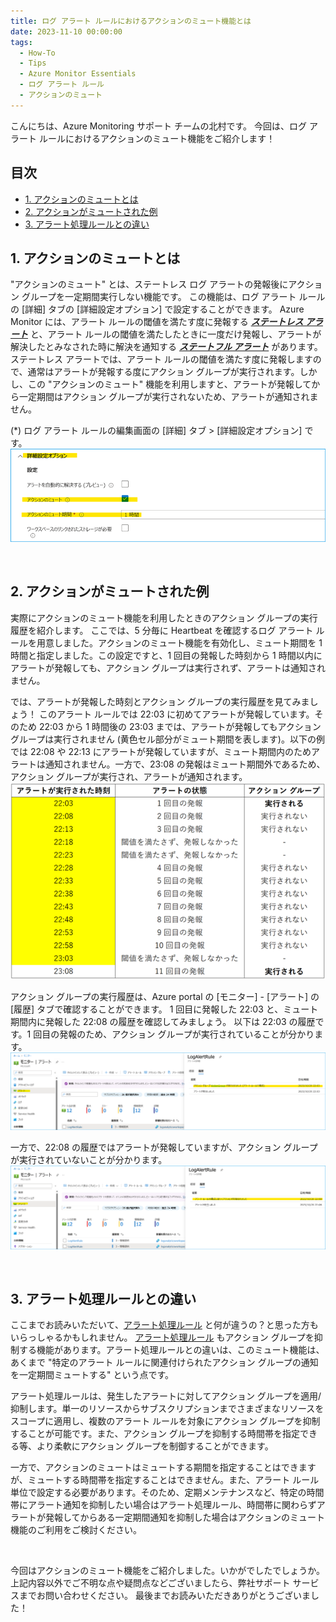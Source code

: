 ```yaml
---
title: ログ アラート ルールにおけるアクションのミュート機能とは
date: 2023-11-10 00:00:00
tags:
  - How-To
  - Tips
  - Azure Monitor Essentials
  - ログ アラート ルール
  - アクションのミュート
---
```


こんにちは、Azure Monitoring サポート チームの北村です。
今回は、ログ アラート ルールにおけるアクションのミュート機能をご紹介します！

<!-- more -->
## 目次
- [1. アクションのミュートとは](#1-アクションのミュートとは)
- [2. アクションがミュートされた例](#2-アクションがミュートされた例)
- [3. アラート処理ルールとの違い](#3-アラート処理ルールとの違い)


## 1. アクションのミュートとは
"アクションのミュート" とは、ステートレス ログ アラートの発報後にアクション グループを一定期間実行しない機能です。
この機能は、ログ アラート ルールの [詳細] タブの [詳細設定オプション] で設定することができます。
Azure Monitor には、アラート ルールの閾値を満たす度に発報する [***ステートレス アラート***](https://learn.microsoft.com/ja-jp/azure/azure-monitor/alerts/alerts-overview#stateless-alerts) と、アラート ルールの閾値を満たしたときに一度だけ発報し、アラートが解決したとみなされた時に解決を通知する [***ステートフル アラート***](https://learn.microsoft.com/ja-jp/azure/azure-monitor/alerts/alerts-overview#stateful-alerts) があります。ステートレス アラートでは、アラート ルールの閾値を満たす度に発報しますので、通常はアラートが発報する度にアクション グループが実行されます。しかし、この "アクションのミュート" 機能を利用しますと、アラートが発報してから一定期間はアクション グループが実行されないため、アラートが通知されません。

(*) ログ アラート ルールの編集画面の [詳細] タブ > [詳細設定オプション] です。
![](./HowToAlertMuteAction/image01.png)

<br>


## 2. アクションがミュートされた例
実際にアクションのミュート機能を利用したときのアクション グループの実行履歴を紹介します。
ここでは、5 分毎に Heartbeat を確認するログ アラート ルールを用意しました。アクションのミュート機能を有効化し、ミュート期間を 1 時間と指定しました。この設定ですと、1 回目の発報した時刻から 1 時間以内にアラートが発報しても、アクション グループは実行されず、アラートは通知されません。

では、アラートが発報した時刻とアクション グループの実行履歴を見てみましょう！
このアラート ルールでは 22:03 に初めてアラートが発報しています。そのため 22:03 から 1 時間後の 23:03 までは、アラートが発報してもアクション グループは実行されません (黄色セル部分がミュート期間を表します)。以下の例では 22:08 や 22:13 にアラートが発報していますが、ミュート期間内のためアラートは通知されません。一方で、23:08 の発報はミュート期間外であるため、アクション グループが実行され、アラートが通知されます。
![](./HowToAlertMuteAction/image02.png)


アクション グループの実行履歴は、Azure portal の [モニター] - [アラート] の [履歴] タブで確認することができます。
1 回目に発報した 22:03 と、ミュート期間内に発報した 22:08 の履歴を確認してみましょう。
以下は 22:03 の履歴です。1 回目の発報のため、アクション グループが実行されていることが分かります。
![](./HowToAlertMuteAction/image03.png)


一方で、22:08 の履歴ではアラートが発報していますが、アクション グループが実行されていないことが分かります。
![](./HowToAlertMuteAction/image04.png)

<br>

## 3. アラート処理ルールとの違い
ここまでお読みいただいて、[アラート処理ルール](https://jpazmon-integ.github.io/blog/AzureMonitorEssential/AlertProcessingRule/) と何が違うの？と思った方もいらっしゃるかもしれません。
[アラート処理ルール](https://learn.microsoft.com/ja-jp/azure/azure-monitor/alerts/alerts-processing-rules?tabs=portal) もアクション グループを抑制する機能があります。アラート処理ルールとの違いは、このミュート機能は、あくまで "特定のアラート ルールに関連付けられたアクション グループの通知を一定期間ミュートする" という点です。

アラート処理ルールは、発生したアラートに対してアクション グループを適用/抑制します。単一のリソースからサブスクリプションまでさまざまなリソースをスコープに適用し、複数のアラート ルールを対象にアクション グループを抑制することが可能です。また、アクション グループを抑制する時間帯を指定できる等、より柔軟にアクション グループを制御することができます。

一方で、アクションのミュートはミュートする期間を指定することはできますが、ミュートする時間帯を指定することはできません。また、アラート ルール単位で設定する必要があります。そのため、定期メンテナンスなど、特定の時間帯にアラート通知を抑制したい場合はアラート処理ルール、時間帯に関わらずアラートが発報してからある一定期間通知を抑制した場合はアクションのミュート機能のご利用をご検討ください。

<br>

今回はアクションのミュート機能をご紹介しました。いかがでしたでしょうか。
上記内容以外でご不明な点や疑問点などございましたら、弊社サポート サービスまでお問い合わせください。
最後までお読みいただきありがとうございました！
